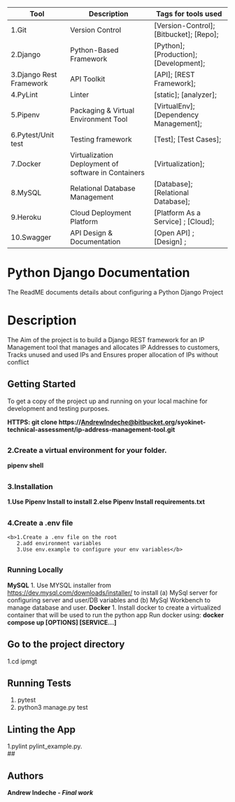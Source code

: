 <!--
The Readme file documents the project description and installation and set up instructions
-->
<!--
Align main heading to the center of the page
-->
| Tool                | Description                    | Tags for tools used                                                                                               |
| ------------------- | ------------------------------ | ---------------------------------------------------------------------------------------------------- |
| 1.Git                  | Version Control | [Version-Control];[Bitbucket]; [Repo];                                                         |
| 2.Django               | Python-Based Framework| [Python]; [Production];[Development];|
| 3.Django Rest Framework| API Toolkit| [API]; [REST Framework];|
| 4.PyLint               | Linter   | [static]; [analyzer];|
| 5.Pipenv               | Packaging & Virtual Environment Tool| [VirtualEnv]; [Dependency Management];|
| 6.Pytest/Unit test     | Testing framework| [Test]; [Test Cases];|
| 7.Docker               | Virtualization Deployment of software in Containers | [Virtualization];|
| 8.MySQL                | Relational Database Management | [Database]; [Relational Database];|
| 9.Heroku               | Cloud Deployment Platform | [Platform As a Service] ; [Cloud];| 
| 10.Swagger             | API Design & Documentation | [Open API] ; [Design] ; |


<div align="left">

<h1>Python Django Documentation</h1> 

<p>The ReadME documents details about configuring a Python Django Project</p>

<!-- Badges -->
## <h1> Description</h1>
<p>The Aim of the project is to build a Django REST framework for an IP Management tool that manages and allocates IP Addresses to customers, Tracks unused and used IPs and Ensures proper allocation of IPs without conflict</p>

<!-- Getting Started -->
## <h2><b>Getting Started</b></h2>
<p>To get a copy of the project up and running on your local machine for development and testing purposes.</p> 

<b><p>HTTPS: git clone https://AndrewIndeche@bitbucket.org/syokinet-technical-assessment/ip-address-management-tool.git</p></b>

## <h3>2.Create a virtual environment for your folder.</h3>
<b><p>pipenv shell</p></b>

<!-- Installation -->
## <h3>3.Installation</h3>
<b>1.Use Pipenv Install <package> to install
  2.else Pipenv Install requirements.txt </b>

 <!-- Create .env --> 
 ## <h3>4.Create a .env file</h3>
    <b>1.Create a .env file on the root
       2.add environment variables
       3.Use env.example to configure your env variables</b>
<!-- Run Locally -->
## <h3> Running Locally</h3>
   <b>MySQL</b>
      1. Use MYSQL installer from https://dev.mysql.com/downloads/installer/ to install 
      (a) MySql server for configuring server and user/DB variables and (b) MySql Workbench to manage database and user.
    <b>Docker</b>
      1. Install docker to create a virtualized container that will be used to run the python app
       Run docker using: <b>docker compose up [OPTIONS] [SERVICE...]</b>

<!-- Going into the project Directory/Folder -->
<h2>Go to the project directory</h2>

  1.cd ipmgt

<!-- Running Tests on the Application -->
<h2>Running Tests</h2>

  1. pytest
  2. python3 manage.py test

<!-- Linting the Application -->
<h2>Linting the App</h2>
 1.pylint pylint_example.py.

<br>
## <h2>Authors</h2>

<b>Andrew Indeche - *Final work* </b> 